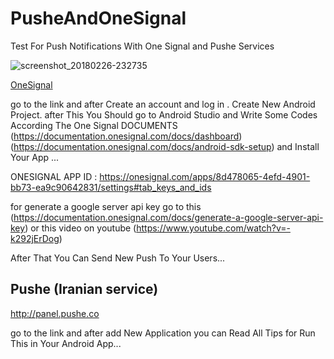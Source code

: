 # PusheAndOneSignal
Test For Push Notifications With One Signal and Pushe Services


![screenshot_20180226-232735](https://user-images.githubusercontent.com/26750131/36692502-371772ac-1b06-11e8-8efd-771f200e0ca1.png)




[OneSignal](https://onesignal.com)

go to the link and after Create an account and log in . Create New Android Project.
after This You Should go to Android Studio and Write Some Codes 
According The One Signal 
DOCUMENTS (https://documentation.onesignal.com/docs/dashboard) (https://documentation.onesignal.com/docs/android-sdk-setup) and Install Your App ...

ONESIGNAL APP ID : https://onesignal.com/apps/8d478065-4efd-4901-bb73-ea9c90642831/settings#tab_keys_and_ids

for generate a google server api key go to this (https://documentation.onesignal.com/docs/generate-a-google-server-api-key) or
this video on youtube (https://www.youtube.com/watch?v=-k292jErDog)

 After That You Can Send New Push To Your Users...
 
 
 ## Pushe (Iranian service) 
 
 http://panel.pushe.co
 
 go to the link and after add New Application you can Read All Tips for Run This in Your Android App...
 
